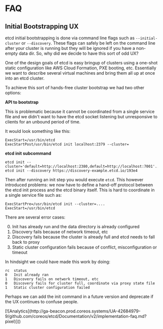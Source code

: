 # FAQ

## Initial Bootstrapping UX

etcd initial bootstrapping is done via command line flags such as
`--initial-cluster` or `--discovery`. These flags can safely be left on the
command line after your cluster is running but they will be ignored if you have
a non-empty data dir. So, why did we decide to have this sort of odd UX?

One of the design goals of etcd is easy bringup of clusters using a one-shot
static configuration like AWS Cloud Formation, PXE booting, etc. Essentially we
want to describe several virtual machines and bring them all up at once into an
etcd cluster.

To achieve this sort of hands-free cluster bootstrap we had two other options:

**API to bootstrap**

This is problematic because it cannot be coordinated from a single service file
and we didn't want to have the etcd socket listening but unresponsive to
clients for an unbound period of time.

It would look something like this:

```
ExecStart=/usr/bin/etcd
ExecStartPost/usr/bin/etcd init localhost:2379 --cluster=
```

**etcd init subcommand**

```
etcd init --cluster='default=http://localhost:2380,default=http://localhost:7001'...
etcd init --discovery https://discovery-example.etcd.io/193e4
```

Then after running an init step you would execute `etcd`. This however
introduced problems: we now have to define a hand-off protocol between the etcd
init process and the etcd binary itself. This is hard to coordinate in a single
service file such as:

```
ExecStartPre=/usr/bin/etcd init --cluster=....
ExecStart=/usr/bin/etcd
```

There are several error cases:

0) Init has already run and the data directory is already configured
1) Discovery fails because of network timeout, etc
2) Discovery fails because the cluster is already full and etcd needs to fall back to proxy
3) Static cluster configuration fails because of conflict, misconfiguration or timeout

In hindsight we could have made this work by doing:

```
rc	status
0	Init already ran
1	Discovery fails on network timeout, etc
0	Discovery fails for cluster full, coordinate via proxy state file
1	Static cluster configuration failed
```

Perhaps we can add the init command in a future version and deprecate if the UX
continues to confuse people.

<!-- BEGIN ANALYTICS --> [![Analytics](http://ga-beacon.prod.coreos.systems/UA-42684979-9/github.com/coreos/etcd/Documentation/v2/implementation-faq.md?pixel)]() <!-- END ANALYTICS -->
